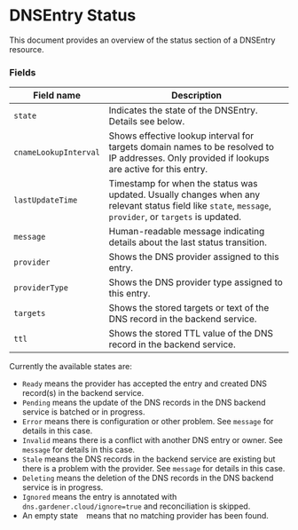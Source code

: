 # DNSEntry Status

This document provides an overview of the status section of a DNSEntry resource.

### Fields

| Field name             | Description                                                                                                                                             |
|------------------------|---------------------------------------------------------------------------------------------------------------------------------------------------------|
| `state`                | Indicates the state of the DNSEntry. Details see below.                                                                                                 |
| `cnameLookupInterval`  | Shows effective lookup interval for targets domain names to be resolved to IP addresses. Only provided if lookups are active for this entry.            |
| `lastUpdateTime`       | Timestamp for when the status was updated. Usually changes when any relevant status field like `state`, `message`, `provider`, or `targets` is updated. |
| `message`              | Human-readable message indicating details about the last status transition.                                                                             |
| `provider`             | Shows the DNS provider assigned to this entry.                                                                                                          |
| `providerType`         | Shows the DNS provider type assigned to this entry.                                                                                                     |
| `targets`              | Shows the stored targets or text of the DNS record in the backend service.                                                                              |
| `ttl`                  | Shows the stored TTL value of the DNS record in the backend service.                                                                                    |

Currently the available states are:

- `Ready` means the provider has accepted the entry and created DNS record(s) in the backend service.
- `Pending` means the update of the DNS records in the DNS backend service is batched or in progress.
- `Error` means there is configuration or other problem. See `message` for details in this case.
- `Invalid` means there is a conflict with another DNS entry or owner. See `message` for details in this case.
- `Stale` means the DNS records in the backend service are existing but there is a problem with the provider. See `message` for details in this case.
- `Deleting` means the deletion of the DNS records in the DNS backend service is in progress.
- `Ignored` means the entry is annotated with `dns.gardener.cloud/ignore=true` and reconciliation is skipped.
- An empty state ` ` means that no matching provider has been found.